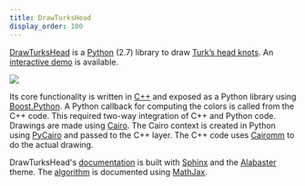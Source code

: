 ```yaml
---
title: DrawTurksHead
display_order: 100
---
```

[DrawTurksHead](http://jacquev6.github.io/DrawTurksHead/) is a [Python](https://www.python.org/)&nbsp;(2.7) library to draw [Turk’s head knots](http://en.wikipedia.org/wiki/Turk%27s_head_knot).
An [interactive demo](http://jacquev6.github.io/DrawTurksHead/demo.html) is available.

<div class="text-center">
<img class="img-fluid" src="http://dyn.vincent-jacques.net/turkshead?leads=4&bights=7&line_width=20&inner_radius=25&width=270&height=270">
</div>

Its core functionality is written in [C++](https://isocpp.org/) and exposed as a Python library using [Boost.Python](http://www.boost.org/doc/libs/release/libs/python/).
A Python callback for computing the colors is called from the C++ code.
This required two-way integration of C++ and Python code.
Drawings are made using [Cairo](https://www.cairographics.org/).
The Cairo context is created in Python using [PyCairo](https://cairographics.org/pycairo/) and passed to the C++ layer.
The C++ code uses [Cairomm](https://www.cairographics.org/cairomm/) to do the actual drawing.

DrawTurksHead's [documentation](http://jacquev6.github.io/DrawTurksHead/) is built with [Sphinx](http://www.sphinx-doc.org/) and the [Alabaster](https://alabaster.readthedocs.io/) theme.
The [algorithm](http://jacquev6.github.io/DrawTurksHead/algorithm.html) is documented using [MathJax](https://www.mathjax.org/).
